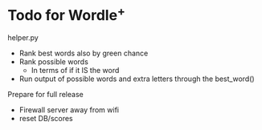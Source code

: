 # Todo for Wordle<sup>+</sup>

helper.py
- Rank best words also by green chance
- Rank possible words
    - In terms of if it IS the word
- Run output of possible words and extra letters through the best_word()

Prepare for full release
- Firewall server away from wifi
- reset DB/scores
